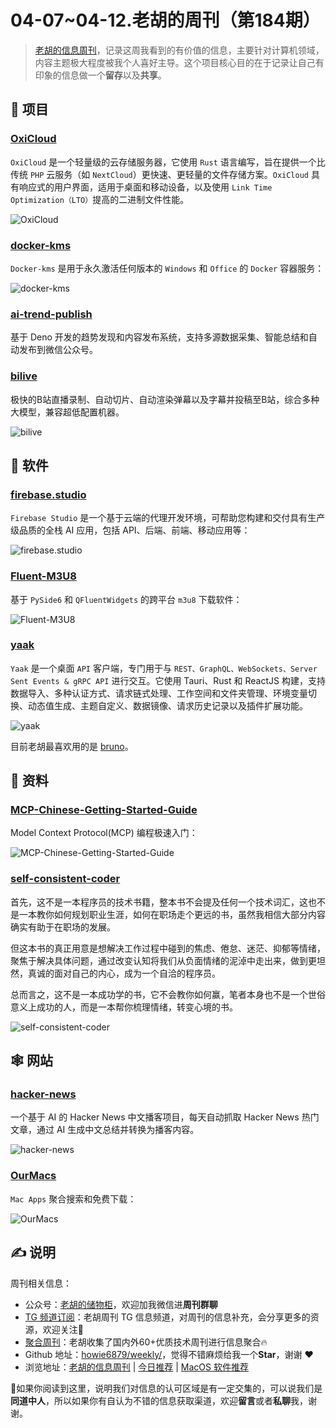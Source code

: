 # 04-07~04-12.老胡的周刊（第184期）

> [老胡的信息周刊](https://weekly.howie6879.com/)，记录这周我看到的有价值的信息，主要针对计算机领域，内容主题极大程度被我个人喜好主导。这个项目核心目的在于记录让自己有印象的信息做一个**留存**以及**共享**。

## 🎯 项目

### [OxiCloud](https://github.com/DioCrafts/OxiCloud)

`OxiCloud` 是一个轻量级的云存储服务器，它使用 `Rust` 语言编写，旨在提供一个比传统 `PHP` 云服务（如 `NextCloud`）更快速、更轻量的文件存储方案。`OxiCloud` 具有响应式的用户界面，适用于桌面和移动设备，以及使用 `Link Time Optimization（LTO）`提高的二进制文件性能。

![OxiCloud](https://images-1252557999.file.myqcloud.com/uPic/dfL4Re.png)

### [docker-kms](https://github.com/11notes/docker-kms)

`Docker-kms` 是用于永久激活任何版本的 `Windows` 和 `Office` 的 `Docker` 容器服务：

![docker-kms](https://images-1252557999.file.myqcloud.com/uPic/VHsPkb.png)

### [ai-trend-publish](https://github.com/OpenAISpace/ai-trend-publish)

基于 Deno 开发的趋势发现和内容发布系统，支持多源数据采集、智能总结和自动发布到微信公众号。

### [bilive](https://github.com/timerring/bilive)

极快的B站直播录制、自动切片、自动渲染弹幕以及字幕并投稿至B站，综合多种大模型，兼容超低配置机器。

![bilive](https://images-1252557999.file.myqcloud.com/uPic/ZIix4n.png)

## 🤖 软件

### [firebase.studio](https://firebase.studio/)

`Firebase Studio` 是一个基于云端的代理开发环境，可帮助您构建和交付具有生产级品质的全栈 AI 应用，包括 API、后端、前端、移动应用等：

![firebase.studio](https://images-1252557999.file.myqcloud.com/uPic/WbajBv.png)

### [Fluent-M3U8](https://github.com/zhiyiYo/Fluent-M3U8)

基于 `PySide6` 和 `QFluentWidgets` 的跨平台 `m3u8` 下载软件：

![Fluent-M3U8](https://images-1252557999.file.myqcloud.com/uPic/T7q1jB.png)

### [yaak](https://github.com/mountain-loop/yaak)

`Yaak` 是一个桌面 `API` 客户端，专门用于与 `REST、GraphQL、WebSockets、Server Sent Events & gRPC API` 进行交互。它使用 Tauri、Rust 和 ReactJS 构建，支持数据导入、多种认证方式、请求链式处理、工作空间和文件夹管理、环境变量切换、动态值生成、主题自定义、数据镜像、请求历史记录以及插件扩展功能。

![yaak](https://images-1252557999.file.myqcloud.com/uPic/qYKhFp.png)

目前老胡最喜欢用的是 [bruno](https://github.com/usebruno/bruno)。

## 👀 资料

### [MCP-Chinese-Getting-Started-Guide](https://github.com/liaokongVFX/MCP-Chinese-Getting-Started-Guide)

Model Context Protocol(MCP) 编程极速入门：

![MCP-Chinese-Getting-Started-Guide](https://images-1252557999.file.myqcloud.com/uPic/ORcZa8.png)

### [self-consistent-coder](https://github.com/zhangchenchen/self-consistent-coder)

首先，这不是一本程序员的技术书籍，整本书不会提及任何一个技术词汇，这也不是一本教你如何规划职业生涯，如何在职场走个更远的书，虽然我相信大部分内容确实有助于在职场的发展。

但这本书的真正用意是想解决工作过程中碰到的焦虑、倦怠、迷茫、抑郁等情绪，聚焦于解决具体问题，通过改变认知将我们从负面情绪的泥淖中走出来，做到更坦然，真诚的面对自己的内心，成为一个自洽的程序员。

总而言之，这不是一本成功学的书，它不会教你如何赢，笔者本身也不是一个世俗意义上成功的人，而是一本帮你梳理情绪，转变心境的书。

![self-consistent-coder](https://images-1252557999.file.myqcloud.com/uPic/xxZILr.png)

## 🕸 网站

### [hacker-news](https://hacker-news.agi.li/)

一个基于 AI 的 Hacker News 中文播客项目，每天自动抓取 Hacker News 热门文章，通过 AI 生成中文总结并转换为播客内容。

![hacker-news](https://images-1252557999.file.myqcloud.com/uPic/MOqMxM.png)

### [OurMacs](https://ourmacs.com/)

`Mac Apps` 聚合搜索和免费下载：

![OurMacs](https://images-1252557999.file.myqcloud.com/uPic/kO572X.png)

## ✍️ 说明

周刊相关信息：

- 公众号：[老胡的储物柜](https://images-1252557999.file.myqcloud.com/uPic/ETIbMe.jpg)，欢迎加我微信进**周刊群聊**
- [TG 频道订阅](https://t.me/howie_weekly)：老胡周刊 TG 信息频道，对周刊的信息补充，会分享更多的资源，欢迎关注👏
- [聚合周刊](https://www.fre321.com/weekly)：老胡收集了国内外60+优质技术周刊进行信息聚合🔥
- Github 地址：[howie6879/weekly/](https://github.com/howie6879/weekly/)，觉得不错麻烦给我一个**Star**，谢谢 ❤️
- 浏览地址：[老胡的信息周刊](https://weekly.howie6879.com) | [今日推荐](https://weekly.howie6879.com/recommend/index.html) | [MacOS 软件推荐](https://weekly.howie6879.com/soft/mac.html)

🙌如果你阅读到这里，说明我们对信息的认可区域是有一定交集的，可以说我们是**同道中人**，所以如果你有自认为不错的信息获取渠道，欢迎**留言**或者**私聊**我，谢谢。
